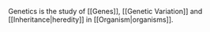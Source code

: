 Genetics is the study of [[Genes]], [[Genetic Variation]] and [[Inheritance|heredity]] in [[Organism|organisms]].